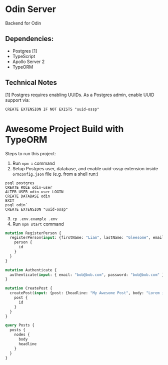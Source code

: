 # Odin Server
Backend for Odin

## Dependencies:

 - Postgres [1]
 - TypeScript
 - Apollo Server 2
 - TypeORM


## Technical Notes
[1] Postgres requires enabling UUIDs. As a Postgres admin, enable UUID support via:
  ```
  CREATE EXTENSION IF NOT EXISTS "uuid-ossp"
  ```

# Awesome Project Build with TypeORM
        
Steps to run this project:

1. Run `npm i` command
2. Setup Postgres user, database, and enable uuid-ossp extension inside `ormconfig.json` file
  (e.g. from a shell run:)
  ```
  psql postgres
  CREATE ROLE odin-user
  ALTER USER odin-user LOGIN
  CREATE DATABASE odin
  EXIT
  psql odin`
  CREATE EXTENSION "uuid-ossp"
  ```
3. `cp .env.example .env`
4. Run `npm start` command


```graphql
mutation RegisterPerson {
  registerPerson(input: {firstName: "Liam", lastName: "Gleesome", email: "bob@bob.com", password: "bob@bob.com"}) {
    person {
      id
    }
  }
}

mutation Authenticate {
  authenticate(input: { email: "bob@bob.com", password: "bob@bob.com" })
}

mutation CreatePost {
  createPost(input: {post: {headline: "My Awesome Post", body: "Lorem ipsum dolor sit amet"}}) {
    post {
      id
    }
  }
}

query Posts {
  posts {
    nodes {
      body
      headline
    }
  }
}


```